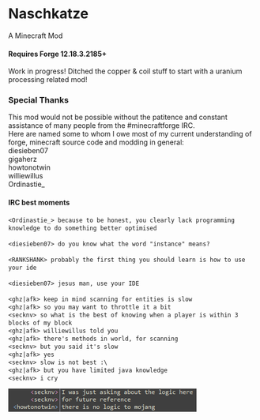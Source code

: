 ﻿# Naschkatze
A Minecraft Mod  

#### Requires Forge 12.18.3.2185+  

Work in progress!
Ditched the copper & coil stuff to start with a uranium processing related mod!

### Special Thanks
This mod would not be possible without the patitence and constant assistance of many people from the #minecraftforge IRC.  
Here are named some to whom I owe most of my current understanding of forge, minecraft source code and modding in general:  
diesieben07  
gigaherz  
howtonotwin  
williewillus  
Ordinastie_  
  
  
  
#### IRC best moments
```
<Ordinastie_> because to be honest, you clearly lack programming knowledge to do something better optimised  
  
<diesieben07> do you know what the word "instance" means?  
  
<RANKSHANK> probably the first thing you should learn is how to use your ide  
  
<diesieben07> jesus man, use your IDE  
  
<ghz|afk> keep in mind scanning for entities is slow  
<ghz|afk> so you may want to throttle it a bit  
<secknv> so what is the best of knowing when a player is within 3 blocks of my block  
<ghz|afk> williewillus told you  
<ghz|afk> there's methods in world, for scanning  
<secknv> but you said it's slow  
<ghz|afk> yes  
<secknv> slow is not best :\  
<ghz|afk> but you have limited java knowledge  
<secknv> i cry  
```
![y u do dis mojan](mccode.PNG)
